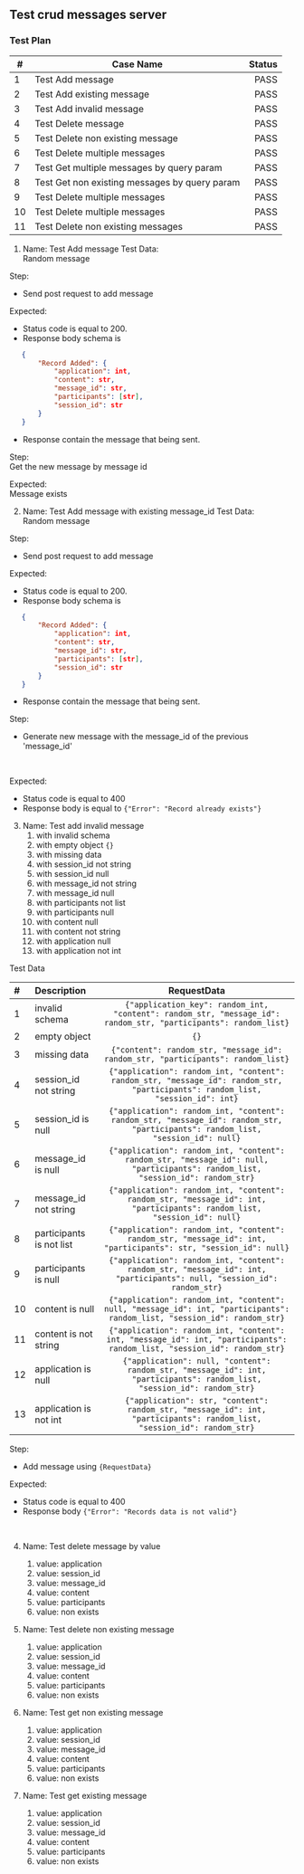 


## Test crud messages server


### Test Plan

| #    | Case Name                                          | Status|
| ---  |-----------------------------------                 | -----:| 
| 1    | Test Add message                                   |PASS   |
| 2    | Test Add existing message                          |PASS   |
| 3    | Test Add invalid message                           |PASS   |
| 4    | Test Delete message                                |PASS   |
| 5    | Test Delete non existing message                   |PASS   |
| 6    | Test Delete multiple messages                      |PASS   |
| 7    | Test Get multiple messages by query param          |PASS   |
| 8    | Test Get non existing messages by query param      |PASS   |
| 9    | Test Delete multiple messages                      |PASS   |
| 10   | Test Delete multiple messages                      |PASS   |
| 11   | Test Delete non existing messages                  |PASS   |

1. Name: Test Add message 
Test Data: <br>
    Random message

Step: <br>
 - Send post request to add message
     
Expected: <br>
 - Status code is equal to 200.
 - Response body schema is
 ```json
    {
        "Record Added": {
            "application": int,
            "content": str,
            "message_id": str,
            "participants": [str],
            "session_id": str
        }
    }
```
 - Response contain the message that being sent.

Step: <br>
  Get the new message by message id

Expected: <br>
  Message exists
  


2. Name: Test Add message with existing message_id
Test Data: <br>
    Random message

Step: <br>
 - Send post request to add message
     
Expected: <br>
 - Status code is equal to 200.
 - Response body schema is
 ```json
    {
        "Record Added": {
            "application": int,
            "content": str,
            "message_id": str,
            "participants": [str],
            "session_id": str
        }
    }
```
 - Response contain the message that being sent.

Step:
 - Generate new message with the message_id of the previous 'message_id'
<br>

 Expected:
  - Status code is equal to 400
  - Response body is equal to ```{"Error": "Record already exists"}```
  

3. Name: Test add invalid message
    1. with invalid schema
    2. with empty object `{}`
    3. with missing data
    4. with session_id not string
    5. with session_id null
    6. with message_id not string
    7. with message_id null
    8. with participants not list
    9. with participants null
    10. with content null
    11. with content not string
    12. with application null
    13. with application not int

Test Data

| #   | Description                     | RequestData        |
|:--- | :---                            |    :----:   |
| 1   | invalid schema                  | ```{"application_key": random_int, "content": random_str, "message_id": random_str, "participants": random_list}``` |
| 2   | empty object                    |`{}` |
| 3   | missing data                    | ```{"content": random_str, "message_id": random_str, "participants": random_list}```                               |
| 4   | session_id not string           | ```{"application": random_int, "content": random_str, "message_id": random_str, "participants": random_list, "session_id": int}```  |
| 5   | session_id is null              | ```{"application": random_int, "content": random_str, "message_id": random_str, "participants": random_list, "session_id": null}``` |
| 6   | message_id is null              | ```{"application": random_int, "content": random_str, "message_id": null, "participants": random_list, "session_id": random_str}``` |
| 7   | message_id not string           | ```{"application": random_int, "content": random_str, "message_id": int, "participants": random_list, "session_id": null}``` |
| 8   | participants is not list        | ```{"application": random_int, "content": random_str, "message_id": int, "participants": str, "session_id": null}``` |
| 9   | participants is null            | ```{"application": random_int, "content": random_str, "message_id": int, "participants": null, "session_id": random_str}``` |
| 10  | content is null                 | ```{"application": random_int, "content": null, "message_id": int, "participants": random_list, "session_id": random_str}``` |
| 11  | content is not string           | ```{"application": random_int, "content": int, "message_id": int, "participants": random_list, "session_id": random_str}``` |
| 12  | application is null             | ```{"application": null, "content": random_str, "message_id": int, "participants": random_list, "session_id": random_str}``` |
| 13  | application is not int       | ```{"application": str, "content": random_str, "message_id": int, "participants": random_list, "session_id": random_str}``` |

Step:
 - Add message using `{RequestData}`

Expected:
   - Status code is equal to 400
   - Response body
   ```{"Error": "Records data is not valid"}```
   
  
<br>

4. Name: Test delete message by value
    1. value: application
    2. value: session_id
    3. value: message_id
    4. value: content
    5. value: participants
    6. value: non exists

5. Name: Test delete non existing message
    1. value: application
    2. value: session_id
    3. value: message_id
    4. value: content
    5. value: participants
    6. value: non exists


6. Name: Test get non existing message
    1. value: application
    2. value: session_id
    3. value: message_id
    4. value: content
    5. value: participants
    6. value: non exists


8. Name: Test get existing message
    1. value: application
    2. value: session_id
    3. value: message_id
    4. value: content
    5. value: participants
    6. value: non exists

